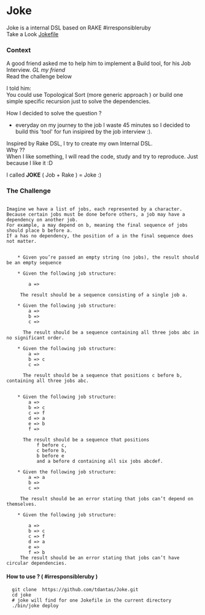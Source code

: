 Joke
====

Joke is a internal DSL based on RAKE #irresponsibleruby  
Take a Look  [Jokefile](https://github.com/tdantas/Joke/blob/master/Jokefile)

###  Context  
A good friend asked me to help him to implement a Build tool, for his Job Interview. *GL my friend*   
Read the challenge below

I told him:    
  You could use Topological Sort (more generic approach ) or build one simple specific recursion just to solve the dependencies.

How I decided to solve the question ?  
 - everyday on my journey to the job I waste 45 minutes so I decided to build this 'tool' for fun insipired by the job interview :).

Inspired by Rake DSL, I try to create my own Internal DSL.   
Why ??   
When I like something, I will read the code, study and try to reproduce. Just because I like it :D     

I called **JOKE** ( Job + Rake ) = Joke :)


### The Challenge

````

Imagine we have a list of jobs, each represented by a character.  
Because certain jobs must be done before others, a job may have a dependency on another job.
For example, a may depend on b, meaning the final sequence of jobs should place b before a. 
If a has no dependency, the position of a in the final sequence does not matter.


  	* Given you’re passed an empty string (no jobs), the result should be an empty sequence

  	* Given the following job structure:
  	
  	  	a =>
  	
  	 The result should be a sequence consisting of a single job a.
  	 
  	* Given the following job structure:
      	a => 
      	b => 
      	c =>
     
      The result should be a sequence containing all three jobs abc in no significant order.
      
   	* Given the following job structure:
   		a =>
		b => c 
		c => 
	  
	  The result should be a sequence that positions c before b, containing all three jobs abc.	 
	  

	* Given the following job structure:
		a =>
		b => c
		c => f
		d => a
		e => b
		f =>
	 
	  The result should be a sequence that positions 
           f before c,
           c before b,
           b before e
           and a before d containing all six jobs abcdef.
	 
	* Given the following job structure:
		a => a
		b =>
		c =>

	 The result should be an error stating that jobs can’t depend on themselves. 
	
	* Given the following job structure:
	
		a =>
		b => c
		c => f
		d => a
		e =>
		f => b
	 The result should be an error stating that jobs can’t have circular dependencies.
````

#### How to use ? ( #irresponsibleruby )
 
````
  git clone  https://github.com/tdantas/Joke.git
  cd joke
  # joke will find for one Jokefile in the current directory
  ./bin/joke deploy
  
   
````
